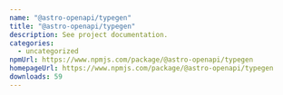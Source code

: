 ```yaml
---
name: "@astro-openapi/typegen"
title: "@astro-openapi/typegen"
description: See project documentation.
categories:
  - uncategorized
npmUrl: https://www.npmjs.com/package/@astro-openapi/typegen
homepageUrl: https://www.npmjs.com/package/@astro-openapi/typegen
downloads: 59
---
```

